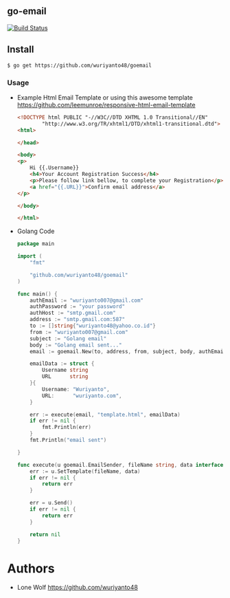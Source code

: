 ## go-email

[![Build Status](https://travis-ci.org/wuriyanto48/goemail.svg?branch=master)](https://travis-ci.org/wuriyanto48/goemail)

## Install

  ```shell
  $ go get https://github.com/wuriyanto48/goemail
  ```

### Usage

  - Example Html Email Template or using this awesome template https://github.com/leemunroe/responsive-html-email-template

    ```html
    <!DOCTYPE html PUBLIC "-//W3C//DTD XHTML 1.0 Transitional//EN"
            "http://www.w3.org/TR/xhtml1/DTD/xhtml1-transitional.dtd">
    <html>

    </head>

    <body>
    <p>
        Hi {{.Username}}
        <h4>Your Account Registration Success</h4>
        <p>Please follow link bellow, to complete your Registration</p>
        <a href="{{.URL}}">Confirm email address</a>
    </p>

    </body>

    </html>
    ```

  - Golang Code

    ```go
    package main

    import (
    	"fmt"

    	"github.com/wuriyanto48/goemail"
    )

    func main() {
    	authEmail := "wuriyanto007@gmail.com"
    	authPassword := "your password"
    	authHost := "smtp.gmail.com"
    	address := "smtp.gmail.com:587"
    	to := []string{"wuriyanto48@yahoo.co.id"}
    	from := "wuriyanto007@gmail.com"
    	subject := "Golang email"
    	body := "Golang email sent..."
    	email := goemail.New(to, address, from, subject, body, authEmail, authPassword, authHost)

    	emailData := struct {
    		Username string
    		URL      string
    	}{
    		Username: "Wuriyanto",
    		URL:      "wuriyanto.com",
    	}

    	err := execute(email, "template.html", emailData)
    	if err != nil {
    		fmt.Println(err)
    	}
    	fmt.Println("email sent")

    }

    func execute(u goemail.EmailSender, fileName string, data interface{}) error {
    	err := u.SetTemplate(fileName, data)
    	if err != nil {
    		return err
    	}

    	err = u.Send()
    	if err != nil {
    		return err
    	}

    	return nil
    }
    ```

# Authors
  - Lone Wolf https://github.com/wuriyanto48
